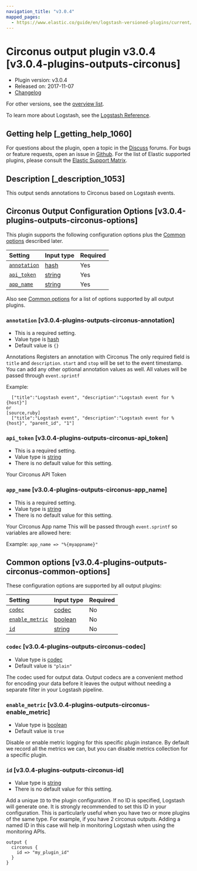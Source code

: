 ```yaml
---
navigation_title: "v3.0.4"
mapped_pages:
  - https://www.elastic.co/guide/en/logstash-versioned-plugins/current/v3.0.4-plugins-outputs-circonus.html
---
```


# Circonus output plugin v3.0.4 [v3.0.4-plugins-outputs-circonus]

* Plugin version: v3.0.4
* Released on: 2017-11-07
* [Changelog](https://github.com/logstash-plugins/logstash-output-circonus/blob/v3.0.4/CHANGELOG.md)

For other versions, see the [overview list](output-circonus-index.md).

To learn more about Logstash, see the [Logstash Reference](https://www.elastic.co/guide/en/logstash/current/index.html).

## Getting help [_getting_help_1060]

For questions about the plugin, open a topic in the [Discuss](http://discuss.elastic.co) forums. For bugs or feature requests, open an issue in [Github](https://github.com/logstash-plugins/logstash-output-circonus). For the list of Elastic supported plugins, please consult the [Elastic Support Matrix](https://www.elastic.co/support/matrix#matrix_logstash_plugins).

## Description [_description_1053]

This output sends annotations to Circonus based on Logstash events.

## Circonus Output Configuration Options [v3.0.4-plugins-outputs-circonus-options]

This plugin supports the following configuration options plus the [Common options](v3-0-4-plugins-outputs-circonus.md#v3.0.4-plugins-outputs-circonus-common-options) described later.

| Setting | Input type | Required |
| :- | :- | :- |
| [`annotation`](v3-0-4-plugins-outputs-circonus.md#v3.0.4-plugins-outputs-circonus-annotation) | [hash](/lsr/value-types.md#hash) | Yes |
| [`api_token`](v3-0-4-plugins-outputs-circonus.md#v3.0.4-plugins-outputs-circonus-api_token) | [string](/lsr/value-types.md#string) | Yes |
| [`app_name`](v3-0-4-plugins-outputs-circonus.md#v3.0.4-plugins-outputs-circonus-app_name) | [string](/lsr/value-types.md#string) | Yes |

Also see [Common options](v3-0-4-plugins-outputs-circonus.md#v3.0.4-plugins-outputs-circonus-common-options) for a list of options supported by all output plugins.

### `annotation` [v3.0.4-plugins-outputs-circonus-annotation]

* This is a required setting.
* Value type is [hash](/lsr/value-types.md#hash)
* Default value is `{}`

Annotations Registers an annotation with Circonus The only required field is `title` and `description`. `start` and `stop` will be set to the event timestamp. You can add any other optional annotation values as well. All values will be passed through `event.sprintf`

Example:

```
  ["title":"Logstash event", "description":"Logstash event for %{host}"]
or
[source,ruby]
  ["title":"Logstash event", "description":"Logstash event for %{host}", "parent_id", "1"]
```

### `api_token` [v3.0.4-plugins-outputs-circonus-api_token]

* This is a required setting.
* Value type is [string](/lsr/value-types.md#string)
* There is no default value for this setting.

Your Circonus API Token

### `app_name` [v3.0.4-plugins-outputs-circonus-app_name]

* This is a required setting.
* Value type is [string](/lsr/value-types.md#string)
* There is no default value for this setting.

Your Circonus App name This will be passed through `event.sprintf` so variables are allowed here:

Example: `app_name => "%{myappname}"`

## Common options [v3.0.4-plugins-outputs-circonus-common-options]

These configuration options are supported by all output plugins:

| Setting | Input type | Required |
| :- | :- | :- |
| [`codec`](v3-0-4-plugins-outputs-circonus.md#v3.0.4-plugins-outputs-circonus-codec) | [codec](/lsr/value-types.md#codec) | No |
| [`enable_metric`](v3-0-4-plugins-outputs-circonus.md#v3.0.4-plugins-outputs-circonus-enable_metric) | [boolean](/lsr/value-types.md#boolean) | No |
| [`id`](v3-0-4-plugins-outputs-circonus.md#v3.0.4-plugins-outputs-circonus-id) | [string](/lsr/value-types.md#string) | No |

### `codec` [v3.0.4-plugins-outputs-circonus-codec]

* Value type is [codec](/lsr/value-types.md#codec)
* Default value is `"plain"`

The codec used for output data. Output codecs are a convenient method for encoding your data before it leaves the output without needing a separate filter in your Logstash pipeline.

### `enable_metric` [v3.0.4-plugins-outputs-circonus-enable_metric]

* Value type is [boolean](/lsr/value-types.md#boolean)
* Default value is `true`

Disable or enable metric logging for this specific plugin instance. By default we record all the metrics we can, but you can disable metrics collection for a specific plugin.

### `id` [v3.0.4-plugins-outputs-circonus-id]

* Value type is [string](/lsr/value-types.md#string)
* There is no default value for this setting.

Add a unique `ID` to the plugin configuration. If no ID is specified, Logstash will generate one. It is strongly recommended to set this ID in your configuration. This is particularly useful when you have two or more plugins of the same type. For example, if you have 2 circonus outputs. Adding a named ID in this case will help in monitoring Logstash when using the monitoring APIs.

```
output {
  circonus {
    id => "my_plugin_id"
  }
}
```
